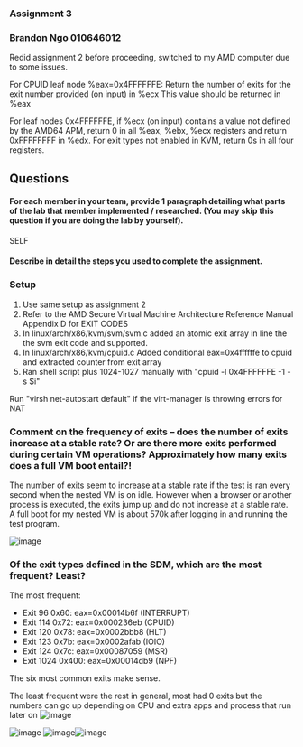 ### Assignment 3
### Brandon Ngo 010646012

Redid assignment 2 before proceeding, switched to my AMD computer due to some issues. 

For CPUID leaf node %eax=0x4FFFFFFE: Return the number of exits for the exit number provided (on input) in %ecx This value should be returned in %eax

For leaf nodes 0x4FFFFFFE, if %ecx (on input) contains a value not defined by the AMD64 APM, return 0 in all %eax, %ebx, %ecx registers and return 0xFFFFFFFF in %edx. For exit types not enabled in KVM, return 0s in all four registers.

## Questions

#### For each member in your team, provide 1 paragraph detailing what parts of the lab that member implemented / researched. (You may skip this question if you are doing the lab by yourself).
SELF

#### Describe in detail the steps you used to complete the assignment. 
### Setup
  1. Use same setup as assignment 2
  2. Refer to the AMD Secure Virtual Machine Architecture Reference Manual Appendix D for EXIT CODES
  3. In linux/arch/x86/kvm/svm/svm.c added an atomic exit array in line the the svm exit code and supported. 
  4. In linux/arch/x86/kvm/cpuid.c Added conditional eax=0x4ffffffe to cpuid and extracted counter from exit array
  5. Ran shell script plus 1024-1027 manually with "cpuid -l 0x4FFFFFFE -1 -s $i"

  Run "virsh net-autostart default" if the virt-manager is throwing errors for NAT

### Comment on the frequency of exits – does the number of exits increase at a stable rate? Or are there more exits performed during certain VM operations? Approximately how many exits does a full VM boot entail?!
The number of exits seem to increase at a stable rate if the test is ran every second when the nested VM is on idle. However when a browser or another process is executed, the exits jump up and do not increase at a stable rate. A full boot for my nested VM is about 570k after logging in and running the test program.

![image](https://user-images.githubusercontent.com/23691164/117241951-17032780-ade9-11eb-98bf-83264f0b7de1.png)

### Of the exit types defined in the SDM, which are the most frequent? Least?
The most frequent:
-  Exit 96 0x60: eax=0x00014b6f    (INTERRUPT)
-  Exit 114 0x72: eax=0x000236eb   (CPUID)
-  Exit 120 0x78: eax=0x0002bbb8   (HLT)
-  Exit 123 0x7b: eax=0x0002afab   (IOIO)
-  Exit 124 0x7c: eax=0x00087059   (MSR)
-  Exit 1024 0x400: eax=0x00014db9 (NPF)

The six most common exits make sense. 

The least frequent were the rest in general, most had 0 exits but the numbers can go up depending on CPU and extra apps and process that run later on
![image](https://user-images.githubusercontent.com/23691164/117243741-a52cdd00-adec-11eb-80d6-288a23168be6.png)

![image](https://user-images.githubusercontent.com/23691164/117243645-7e6ea680-adec-11eb-8971-33a86b06e8f4.png)
![image](https://user-images.githubusercontent.com/23691164/117333735-1486e900-ae4e-11eb-9559-c67faceb6fbb.png)![image](https://user-images.githubusercontent.com/23691164/117333799-27012280-ae4e-11eb-9adb-9fdac0dc5aa4.png)


